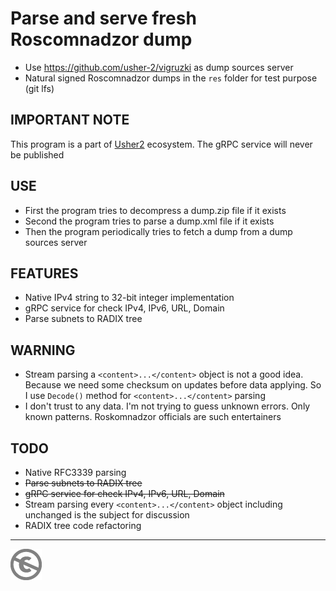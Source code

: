 Parse and serve fresh Roscomnadzor dump
=======================================

* Use https://github.com/usher-2/vigruzki as dump sources server
* Natural signed Roscomnadzor dumps in the `res` folder for test purpose (git lfs)

IMPORTANT NOTE
--------------

This program is a part of [Usher2](https://usher2.club) ecosystem. The gRPC service will never be published

USE
---

* First the program tries to decompress a dump.zip file if it exists
* Second the program tries to parse a dump.xml file if it exists
* Then the program periodically tries to fetch a dump from a dump sources server

FEATURES
-------

* Native IPv4 string to 32-bit integer implementation
* gRPC service for check IPv4, IPv6, URL, Domain
* Parse subnets to RADIX tree

WARNING
-------

* Stream parsing a `<content>...</content>` object is not a good idea. Because we need some checksum on updates before data applying. So I use `Decode()` method for `<content>...</content>` parsing
* I don't trust to any data. I'm not trying to guess unknown errors. Only known patterns. Roskomnadzor officials are such entertainers

TODO
----

* Native RFC3339 parsing
* ~~Parse subnets to RADIX tree~~
* ~~gRPC service for check IPv4, IPv6, URL, Domain~~
* Stream parsing every `<content>...</content>` object including unchanged is the subject for discussion
* RADIX tree code refactoring

---
[![UNLICENSE](noc.png)](UNLICENSE)
